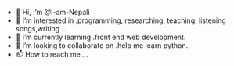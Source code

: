 - 👋 Hi, I’m @I-am-Nepali
- 👀 I’m interested in .programming, researching, teaching, listening songs,writing ..
- 🌱 I’m currently learning .front end web development.
- 💞️ I’m looking to collaborate on .help me learn python..
- 📫 How to reach me ...

<!---
I-am-Nepali/I-am-Nepali is a ✨ special ✨ repository because its `README.md` (this file) appears on your GitHub profile.
You can click the Preview link to take a look at your changes.
--->

